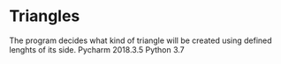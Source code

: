 # Triangles
The program decides what kind of triangle will be created using defined lenghts of its side.
Pycharm 2018.3.5
Python 3.7
